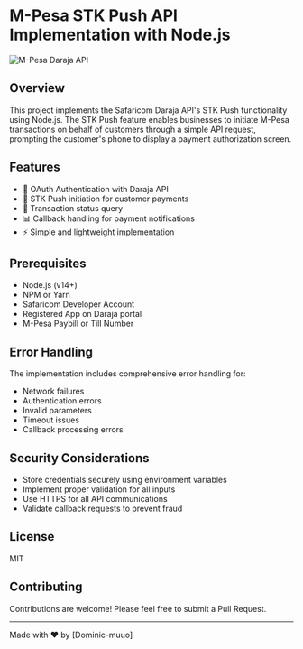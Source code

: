 # M-Pesa STK Push API Implementation with Node.js

![M-Pesa Daraja API](https://developers.safaricom.co.ke/sites/all/themes/sanaa_new/assets/img/logo-daraja.svg)

## Overview

This project implements the Safaricom Daraja API's STK Push functionality using Node.js. The STK Push feature enables businesses to initiate M-Pesa transactions on behalf of customers through a simple API request, prompting the customer's phone to display a payment authorization screen.

## Features

- 🔐 OAuth Authentication with Daraja API
- 💸 STK Push initiation for customer payments
- 🔄 Transaction status query
- 📊 Callback handling for payment notifications
- ⚡ Simple and lightweight implementation

## Prerequisites

- Node.js (v14+)
- NPM or Yarn
- Safaricom Developer Account
- Registered App on Daraja portal
- M-Pesa Paybill or Till Number

## Error Handling

The implementation includes comprehensive error handling for:
- Network failures
- Authentication errors
- Invalid parameters
- Timeout issues
- Callback processing errors

## Security Considerations

- Store credentials securely using environment variables
- Implement proper validation for all inputs
- Use HTTPS for all API communications
- Validate callback requests to prevent fraud

## License

MIT

## Contributing

Contributions are welcome! Please feel free to submit a Pull Request.

---

Made with ❤️ by [Dominic-muuo]